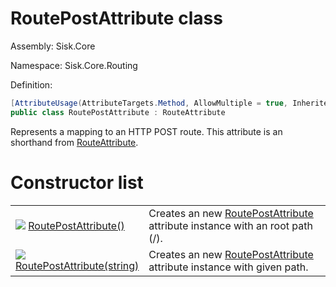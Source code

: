 <!--

Copyrights 2023 Sisk Framework - CypherPotato
Published under MIT license

!!! DO NOT EDIT THIS FILE !!!
This file was generated by a tool in the Sisk package. To edit the information in this documentation,
edit the XML documentation present in the Sisk source code.

-->

# RoutePostAttribute class
Assembly: Sisk.Core

Namespace: Sisk.Core.Routing

Definition:

```cs
[AttributeUsage(AttributeTargets.Method, AllowMultiple = true, Inherited = true)]
public class RoutePostAttribute : RouteAttribute
```

Represents a mapping to an HTTP POST route. This attribute is an shorthand from <a href="/spec/Sisk.Core.Routing.RouteAttribute.md">RouteAttribute</a>.


# Constructor list

<table>
    <tbody>
<tr>
    <td style="width: 33%">
        <img class="icon" src="/assets/img/icons/constructor.svg">
        <a href="/spec/Sisk.Core.Routing.RoutePostAttribute.RoutePostAttribute().md">
            RoutePostAttribute()
        </a>
    </td>
    <td>
        Creates an new <a href="/spec/Sisk.Core.Routing.RoutePostAttribute.md">RoutePostAttribute</a> attribute instance with an root path (/).
    </td>
</tr>
<tr>
    <td style="width: 33%">
        <img class="icon" src="/assets/img/icons/constructor.svg">
        <a href="/spec/Sisk.Core.Routing.RoutePostAttribute.RoutePostAttribute(string).md">
            RoutePostAttribute(string)
        </a>
    </td>
    <td>
        Creates an new <a href="/spec/Sisk.Core.Routing.RoutePostAttribute.md">RoutePostAttribute</a> attribute instance with given path.
    </td>
</tr>
    </tbody>
</table>
